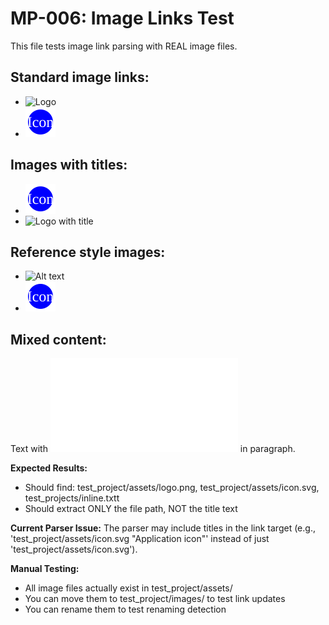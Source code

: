 # MP-006: Image Links Test

This file tests image link parsing with REAL image files.

## Standard image links:
- ![Logo](test_project/assets/logo.png)
- ![Icon](test_project/assets/icon.svg)

## Images with titles:
- ![Icon with title](test_project/assets/icon.svg "Application icon")
- ![Logo with title](test_project/assets/logo.png "Company logo")

## Reference style images:
- ![Alt text][img1]
- ![Another image][img2]

[img1]: test_project/assets/logo.png "Logo"
[img2]: test_project/assets/icon.svg

## Mixed content:
Text with ![inline image](test_project/inline.txt) in paragraph.

**Expected Results:**
- Should find: test_project/assets/logo.png, test_project/assets/icon.svg, test_projects/inline.txtt
- Should extract ONLY the file path, NOT the title text

**Current Parser Issue:**
The parser may include titles in the link target (e.g., 'test_project/assets/icon.svg "Application icon"' instead of just 'test_project/assets/icon.svg').

**Manual Testing:**
- All image files actually exist in test_project/assets/
- You can move them to test_project/images/ to test link updates
- You can rename them to test renaming detection
